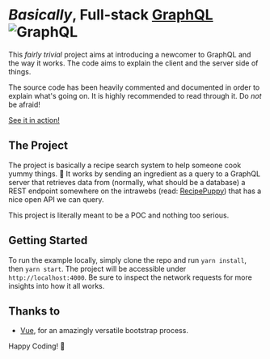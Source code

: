 # _Basically_, Full-stack [GraphQL](http://graphql.org/) ![GraphQL](https://avatars0.githubusercontent.com/u/12972006?v=4&s=30)

This _fairly trivial_ project aims at introducing a newcomer to GraphQL and the way it works. The code aims to explain the client and the server side of things.

The source code has been heavily commented and documented in order to explain what's going on. It is highly recommended to read through it. Do _not_ be afraid!

[See it in action!](https://basically-fullstack-graphql-vkiwxyhjjw.now.sh/)

## The Project
The project is basically a recipe search system to help someone cook yummy things. 🍜 It works by sending an ingredient as a query to a GraphQL server that retrieves data from (normally, what should be a database) a REST endpoint somewhere on the intrawebs (read: [RecipePuppy](http://www.recipepuppy.com/about/api/)) that has a nice open API we can query.

This project is literally meant to be a POC and nothing too serious.

## Getting Started

To run the example locally, simply clone the repo and run `yarn install`, then `yarn start`. The project will be accessible under `http://localhost:4000`. Be sure to inspect the network requests for more insights into how it all works.

## Thanks to
* [Vue](https://vuejs.org/), for an amazingly versatile bootstrap process.

Happy Coding! 🎉
